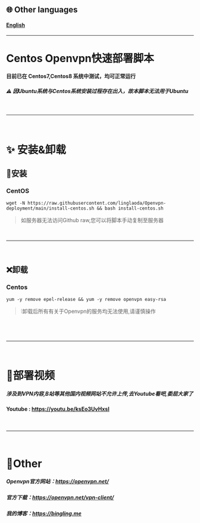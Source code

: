 ## 🌐 Other languages
#### [English](https://github.com/linglaoda/Openvpn-deployment/tree/main/English-Readme)

***

# Centos Openvpn快速部署脚本
#### 目前已在 Centos7,Centos8 系统中测试，均可正常运行
##### ⚠ 因Ubuntu系统与Centos系统安装过程存在出入，故本脚本无法用于Ubuntu
</br>

***

</br>

# ✨ 安装&卸载
## 🔮安装
### CentOS
````
wget -N https://raw.githubusercontent.com/linglaoda/Openvpn-deployment/main/install-centos.sh && bash install-centos.sh
````

> 如服务器无法访问Github raw,您可以将脚本手动复制至服务器

</br>

***

</br>

## ❌卸载
### Centos
````
yum -y remove epel-release && yum -y remove openvpn easy-rsa
````

> ❕卸载后所有有关于Openvpn的服务均无法使用,请谨慎操作
# 

</br>

***

</br>

# 🌠部署视频
##### 涉及到VPN内容,B站等其他国内视频网站不允许上传,去Youtube看吧,委屈大家了
#### Youtube : https://youtu.be/ksEo3UvHxsI

</br>

***

</br>

# 🌌Other
##### Openvpn官方网站：https://openvpn.net/
##### 官方下载：https://openvpn.net/vpn-client/
##### 我的博客：https://bingling.me
